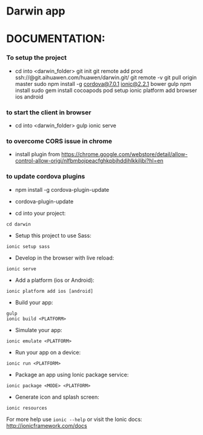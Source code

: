 # Darwin app

# DOCUMENTATION:
### To setup the project
* cd into <darwin_folder>
git init
git remote add prod ssh://<username>@git.aihuawen.com/huawen/darwin.git/
git remote -v
git pull origin master
sudo npm install -g cordova@7.0.1 ionic@2.2.1 bower gulp
npm install
sudo gem install cocoapods
pod setup
ionic platform add browser ios android

### to start the client in browser
* cd into <darwin_folder>
gulp
ionic serve

### to overcome CORS issue in chrome
* install plugin from https://chrome.google.com/webstore/detail/allow-control-allow-origi/nlfbmbojpeacfghkpbjhddihlkkiljbi?hl=en

### to update cordova plugins
* npm install -g cordova-plugin-update
* cordova-plugin-update

* cd into your project:
```
cd darwin
```

* Setup this project to use Sass:
```
ionic setup sass
```

* Develop in the browser with live reload:
```
ionic serve
```

* Add a platform (ios or Android):
```
ionic platform add ios [android]
```

* Build your app:
```
gulp
ionic build <PLATFORM>
```

* Simulate your app:
```
ionic emulate <PLATFORM>
```

* Run your app on a device:
```
ionic run <PLATFORM>
```

* Package an app using Ionic package service:
```
ionic package <MODE> <PLATFORM>
```

* Generate icon and splash screen:
```
ionic resources
```

For more help use ```ionic --help``` or visit the Ionic docs: http://ionicframework.com/docs
